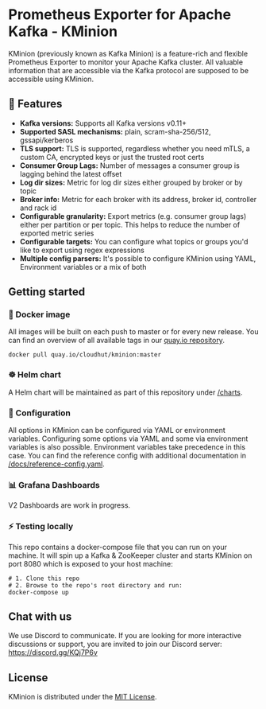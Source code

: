 # Prometheus Exporter for Apache Kafka - KMinion

KMinion (previously known as Kafka Minion) is a feature-rich and flexible Prometheus Exporter to monitor your Apache
Kafka cluster. All valuable information that are accessible via the Kafka protocol are supposed to be accessible using
KMinion.

## 🚀 Features

- **Kafka versions:** Supports all Kafka versions v0.11+
- **Supported SASL mechanisms:** plain, scram-sha-256/512, gssapi/kerberos
- **TLS support:** TLS is supported, regardless whether you need mTLS, a custom CA, encrypted keys or just the trusted
  root certs
- **Consumer Group Lags:** Number of messages a consumer group is lagging behind the latest offset
- **Log dir sizes:** Metric for log dir sizes either grouped by broker or by topic
- **Broker info:** Metric for each broker with its address, broker id, controller and rack id
- **Configurable granularity:** Export metrics (e.g. consumer group lags) either per partition or per topic. This helps
  to reduce the number of exported metric series
- **Configurable targets:** You can configure what topics or groups you'd like to export using regex expressions
- **Multiple config parsers:** It's possible to configure KMinion using YAML, Environment variables or a mix of both

## Getting started

### 🐳 Docker image

All images will be built on each push to master or for every new release. You can find an overview of all available tags
in our [quay.io repository](https://quay.io/repository/cloudhut/kminion?tab=tags).

```shell
docker pull quay.io/cloudhut/kminion:master
```

### ☸ Helm chart

A Helm chart will be maintained as part of this repository under [/charts](/charts).

### 🔧 Configuration

All options in KMinion can be configured via YAML or environment variables. Configuring some options via YAML and some
via environment variables is also possible. Environment variables take precedence in this case. You can find the
reference config with additional documentation in [/docs/reference-config.yaml](/docs/reference-config.yaml).

### 📊 Grafana Dashboards

V2 Dashboards are work in progress.

### ⚡ Testing locally

This repo contains a docker-compose file that you can run on your machine. It will spin up a Kafka & ZooKeeper cluster
and starts KMinion on port 8080 which is exposed to your host machine:

```shell
# 1. Clone this repo
# 2. Browse to the repo's root directory and run:
docker-compose up
```

## Chat with us

We use Discord to communicate. If you are looking for more interactive discussions or support, you are invited to join our Discord server: https://discord.gg/KQj7P6v

## License

KMinion is distributed under the [MIT License](https://github.com/cloudhut/kminion/blob/master/LICENSE).
